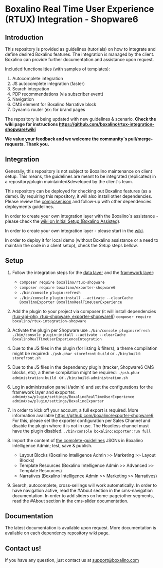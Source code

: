 # Boxalino Real Time User Experience (RTUX) Integration - Shopware6

## Introduction
This repository is provided as guidelines (tutorials) on how to integrate and define desired Boxalino features.
The integration is managed by the client.
Boxalino can provide further documentation and assistance upon request.

Included functionalities (with samples of templates):
1. Autocomplete integration
2. JS autocomplete integration (faster)
3. Search integration
4. PDP recommendations (via subscriber event)
5. Navigation
6. CMS element for Boxalino Narrative block
7. Dynamic router (ex: for brand pages

The repository is being updated with new guidelines & scenario.
**Check the wiki page for instructions https://github.com/boxalino/rtux-integration-shopware/wiki**

**We value your feedback and we welcome the community`s pull/merge-requests. Thank you.**

## Integration
Generally, this repository is not subject to Boxalino maintenance on client setup.
This means, the guidelines are meant to be integrated (replicated) in a repository/plugin maintainted&developed by the client`s team.

This repository can be deployed for checking out Boxalino features (as a demo).
By requiring this repository, it will also install other dependencies. Please review the [composer.json](https://github.com/boxalino/rtux-integration-shopware/blob/master/composer.json)
and follow-up with other dependencies deployments guidelines.

In order to create your own integration layer with the Boxalino`s assistance - please check the [wiki on Initial Setup (Boxalino Assisted)](https://github.com/boxalino/rtux-integration-shopware/wiki/Initial-Setup-(Boxalino-assisted)).

In order to create your own integration layer - please start in the [wiki](https://github.com/boxalino/rtux-integration-shopware/wiki#before-you-start).

In order to deploy it for local demo (without Boxalino assistance or a need to maintain the code in a client setup), check the *Setup* steps bellow.

## Setup
1. Follow the integration steps for the [data layer](https://github.com/boxalino/exporter-shopware6) and the [framework layer](https://github.com/boxalino/rtux-shopware):
   * ``composer require boxalino/rtux-shopware``
   * ``composer require boxalino/exporter-shopware6``
   * ``./bin/console plugin:refresh``
   * ``./bin/console plugin:install --activate --clearCache BoxalinoExporter BoxalinoRealTimeUserExperience``
   
2. Add the plugin to your project via composer (it will install dependencies [rtux-api-php, rtux-shopware, exporter-shopware6](https://github.com/boxalino/rtux-integration-shopware/blob/master/composer.json))
``composer require boxalino/rtux-integration-shopware``

3. Activate the plugin per Shopware use
``./bin/console plugin:refresh``
``./bin/console plugin:install --activate --clearCache BoxalinoRealTimeUserExperienceIntegration``

4. Due to the JS files in the plugin (for listing & filters), a theme compilation might be required:
``./psh.phar storefront:build`` or ``./bin/build-storefront.sh ``
  
5. Due to the JS files in the dependency plugin (tracker, Shopware6 CMS blocks, etc), a theme compilation might be required:
``./psh.phar administration:build `` or ``./bin/build-administration.sh ``

6. Log in administration panel (<your-site>/admin) and set the configurations for the framework layer and expporter.
``admin#/sw/plugin/settings/BoxalinoRealTimeUserExperience``
``admin#/sw/plugin/settings/BoxalinoExporter``

7. In order to kick off your account, a full export is required. 
More information available https://github.com/boxalino/exporter-shopware6
For this, please set the exporter configuration per Sales Channel and disable the plugin where it is not in use.
The Headless channel must have the plugin disabled.
``./bin/console boxalino:exporter:run full``

8. Import the content of [the complete-guidelines](https://github.com/boxalino/rtux-integration-shopware/tree/master/doc/complete-guidelines) JSONs in Boxalino Intelligence Admin; test, save & publish.
    * Layout Blocks (Boxalino Intelligence Admin >> Marketing >> Layout Blocks)
    * Template Resources (Boxalino Intelligence Admin >> Advanced >> Template Resources)
    * Narratives  (Boxalino Intelligence Admin >> Marketing >> Narratives)

9. Search, autocomplete, cross-sellings will work automatically. 
In order to have navigation active, read the #About section in the cms-navigation documentation.
In order to add sliders on home-page/other segments, read the #About section in the cms-slider documentation.


## Documentation

The latest documentation is available upon request.
More documentation is available on each dependency repository wiki page.

## Contact us!

If you have any question, just contact us at support@boxalino.com
